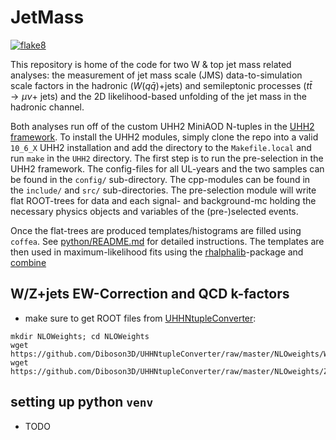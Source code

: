 # JetMass
[![flake8](https://github.com/UHH2/JetMass/actions/workflows/lint.yml/badge.svg)](https://github.com/UHH2/JetMass/actions/workflows/lint.yml)

This repository is home of the code for two W & top jet mass related analyses: the measurement of jet mass scale (JMS) data-to-simulation scale factors in the hadronic ($W(q\bar{q}$)+jets) and semileptonic processes ($t \bar{t} \rightarrow \mu \nu$+ jets)  and the 2D likelihood-based unfolding of the jet mass in the hadronic channel.

Both analyses run off of the custom UHH2 MiniAOD N-tuples in the [UHH2 framework](https://github.com/UHH2/UHH2). To install the UHH2 modules, simply clone the repo into a valid `10_6_X` UHH2 installation and add the directory to the `Makefile.local` and run `make` in the `UHH2` directory.
The first step is to run the pre-selection in the UHH2 framework. The config-files for all UL-years and the two samples can be found in the `config/` sub-directory. The cpp-modules can be found in the `include/` and `src/` sub-directories. The pre-selection module will write flat ROOT-trees for data and each signal- and background-mc holding the necessary physics objects and variables of the (pre-)selected events.

Once the flat-trees are produced templates/histograms are filled using `coffea`. See [python/README.md](python/README.md) for detailed instructions.
The templates are then used in maximum-likelihood fits using the [rhalphalib](https://github.com/nsmith-/rhalphalib)-package and [combine](http://cms-analysis.github.io/HiggsAnalysis-CombinedLimit/)

## W/Z+jets EW-Correction and QCD k-factors
- make sure to get ROOT files from 
[UHHNtupleConverter](https://github.com/Diboson3D/UHHNtupleConverter):

```
mkdir NLOWeights; cd NLOWeights
wget https://github.com/Diboson3D/UHHNtupleConverter/raw/master/NLOweights/WJetsCorr.root
wget https://github.com/Diboson3D/UHHNtupleConverter/raw/master/NLOweights/ZJetsCorr.root
```


## setting up python `venv`
- TODO
